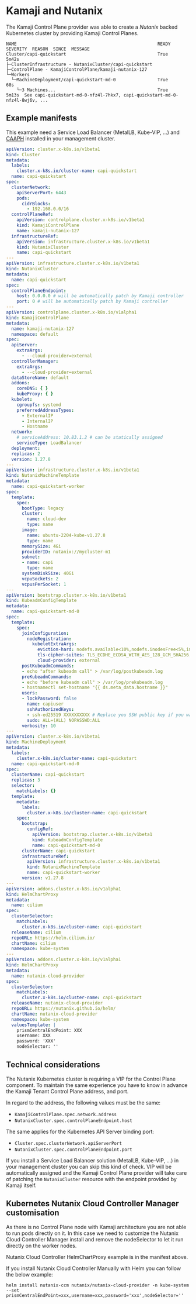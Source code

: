 # Kamaji and Nutanix

The Kamaji Control Plane provider was able to create a _Nutanix_ backed Kubernetes cluster by providing Kamaji Control Planes.

```
NAME                                                      READY  SEVERITY  REASON  SINCE  MESSAGE
Cluster/capi-quickstart                                   True                     5m42s
├─ClusterInfrastructure - NutanixCluster/capi-quickstart
├─ControlPlane - KamajiControlPlane/kamaji-nutanix-127
└─Workers
  └─MachineDeployment/capi-quickstart-md-0                True                     68s
    └─3 Machines...                                       True                     5m13s  See capi-quickstart-md-0-nfz4l-7hkx7, capi-quickstart-md-0-nfz4l-8wj6v, ...
```

## Example manifests

This example need a Service Load Balancer (MetalLB, Kube-VIP, ...) and [CAAPH](https://github.com/kubernetes-sigs/cluster-api-addon-provider-helm) installed in your management cluster.

```yaml
apiVersion: cluster.x-k8s.io/v1beta1
kind: Cluster
metadata:
  labels:
    cluster.x-k8s.io/cluster-name: capi-quickstart
  name: capi-quickstart
spec:
  clusterNetwork:
    apiServerPort: 6443
    pods:
      cidrBlocks:
        - 192.168.0.0/16
  controlPlaneRef:
    apiVersion: controlplane.cluster.x-k8s.io/v1beta1
    kind: KamajiControlPlane
    name: kamaji-nutanix-127
  infrastructureRef:
    apiVersion: infrastructure.cluster.x-k8s.io/v1beta1
    kind: NutanixCluster
    name: capi-quickstart
---
apiVersion: infrastructure.cluster.x-k8s.io/v1beta1
kind: NutanixCluster
metadata:
  name: capi-quickstart
spec:
  controlPlaneEndpoint:
    host: 0.0.0.0 # will be automatically patch by Kamaji controller
    port: 0 # will be automatically patch by Kamaji controller
---
apiVersion: controlplane.cluster.x-k8s.io/v1alpha1
kind: KamajiControlPlane
metadata:
  name: kamaji-nutanix-127
  namespace: default
spec:
  apiServer:
    extraArgs:
      - --cloud-provider=external
  controllerManager:
    extraArgs:
      - --cloud-provider=external
  dataStoreName: default
  addons:
    coreDNS: { }
    kubeProxy: { }
  kubelet:
    cgroupfs: systemd
    preferredAddressTypes:
      - ExternalIP
      - InternalIP
      - Hostname
  network:
    # serviceAddress: 10.83.1.2 # can be statically assigned
    serviceType: LoadBalancer
  deployment:
  replicas: 2
  version: 1.27.8
---
apiVersion: infrastructure.cluster.x-k8s.io/v1beta1
kind: NutanixMachineTemplate
metadata:
  name: capi-quickstart-worker
spec:
  template:
    spec:
      bootType: legacy
      cluster:
        name: cloud-dev
        type: name
      image:
        name: ubuntu-2204-kube-v1.27.8
        type: name
      memorySize: 4Gi
      providerID: nutanix://mycluster-m1
      subnet:
      - name: capi
        type: name
      systemDiskSize: 40Gi
      vcpuSockets: 2
      vcpusPerSocket: 1
---
apiVersion: bootstrap.cluster.x-k8s.io/v1beta1
kind: KubeadmConfigTemplate
metadata:
  name: capi-quickstart-md-0
spec:
  template:
    spec:
      joinConfiguration:
        nodeRegistration:
          kubeletExtraArgs:
            eviction-hard: nodefs.available<10%,nodefs.inodesFree<5%,imagefs.available<15%,memory.available<100Mi,imagefs.inodesFree<10%
            tls-cipher-suites: TLS_ECDHE_ECDSA_WITH_AES_128_GCM_SHA256,TLS_ECDHE_RSA_WITH_AES_128_GCM_SHA256,TLS_ECDHE_ECDSA_WITH_AES_256_GCM_SHA384,TLS_ECDHE_RSA_WITH_AES_256_GCM_SHA384,TLS_ECDHE_ECDSA_WITH_CHACHA20_POLY1305_SHA256,TLS_ECDHE_RSA_WITH_CHACHA20_POLY1305_SHA256
            cloud-provider: external
      postKubeadmCommands:
      - echo "after kubeadm call" > /var/log/postkubeadm.log
      preKubeadmCommands:
      - echo "before kubeadm call" > /var/log/prekubeadm.log
      - hostnamectl set-hostname "{{ ds.meta_data.hostname }}"
      users:
      - lockPassword: false
        name: capiuser
        sshAuthorizedKeys:
        - ssh-ed25519 XXXXXXXXXX # Replace you SSH public key if you want direct access to worker nodes
        sudo: ALL=(ALL) NOPASSWD:ALL
      verbosity: 10
---
apiVersion: cluster.x-k8s.io/v1beta1
kind: MachineDeployment
metadata:
  labels:
    cluster.x-k8s.io/cluster-name: capi-quickstart
  name: capi-quickstart-md-0
spec:
  clusterName: capi-quickstart
  replicas: 3
  selector:
    matchLabels: {}
  template:
    metadata:
      labels:
        cluster.x-k8s.io/cluster-name: capi-quickstart
    spec:
      bootstrap:
        configRef:
          apiVersion: bootstrap.cluster.x-k8s.io/v1beta1
          kind: KubeadmConfigTemplate
          name: capi-quickstart-md-0
      clusterName: capi-quickstart
      infrastructureRef:
        apiVersion: infrastructure.cluster.x-k8s.io/v1beta1
        kind: NutanixMachineTemplate
        name: capi-quickstart-worker
      version: v1.27.8
---
apiVersion: addons.cluster.x-k8s.io/v1alpha1
kind: HelmChartProxy
metadata:
  name: cilium
spec:
  clusterSelector:
    matchLabels:
      cluster.x-k8s.io/cluster-name: capi-quickstart
  releaseName: cilium
  repoURL: https://helm.cilium.io/
  chartName: cilium
  namespace: kube-system
---
apiVersion: addons.cluster.x-k8s.io/v1alpha1
kind: HelmChartProxy
metadata:
  name: nutanix-cloud-provider
spec:
  clusterSelector:
    matchLabels:
      cluster.x-k8s.io/cluster-name: capi-quickstart
  releaseName: nutanix-cloud-provider
  repoURL: https://nutanix.github.io/helm/
  chartName: nutanix-cloud-provider
  namespace: kube-system
  valuesTemplate: |
    prismCentralEndPoint: XXX
    username: XXX
    password: 'XXX'
    nodeSelector: ''
```

## Technical considerations

The Nutanix Kubernetes cluster is requiring a VIP for the Control Plane component.
To maintain the same experience you have to know in advance the Kamaji Tenant Control Plane address, and port.

In regard to the address, the following values must be the same:

- `KamajiControlPlane.spec.network.address`
- `NutanixCluster.spec.controlPlaneEndpoint.host`

The same applies for the Kubernetes API Server binding port:

- `Cluster.spec.clusterNetwork.apiServerPort`
- `NutanixCluster.spec.controlPlaneEndpoint.port`

If you install a Service Load Balancer solution (MetalLB, Kube-VIP, ...) in your management cluster you can skip this kind of check.
VIP will be automatically assigned and the Kamaji Control Plane provider will take care of patching the `NutanixCluster` resource with the endpoint provided by Kamaji itself.

## Kubernetes Nutanix Cloud Controller Manager customisation

As there is no Control Plane node with Kamaji architecture you are not able to run pods directly on it. In this case we need to customize the Nutanix Cloud Controller Manager install and remove the nodeSelector to let it run directly on the worker nodes.

Nutanix Cloud Controller HelmChartProxy example is in the manifest above.

If you install Nutanix Cloud Controller Manually with Helm you can follow the below example:

```shell
helm install nutanix-ccm nutanix/nutanix-cloud-provider -n kube-system --set prismCentralEndPoint=xxx,username=xxx,password='xxx',nodeSelector=''
```
